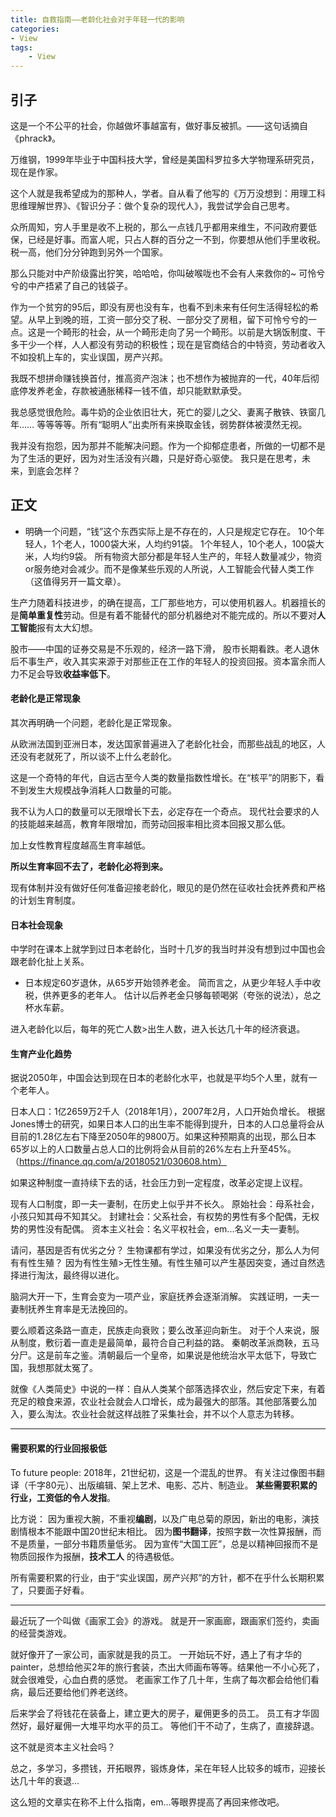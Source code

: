 ```yaml
---
title: 自救指南——老龄化社会对于年轻一代的影响
categories:
- View
tags: 
    - View
---
```


## 引子
这是一个不公平的社会，你越做坏事越富有，做好事反被抓。——这句话摘自《phrack》。


万维钢，1999年毕业于中国科技大学，曾经是美国科罗拉多大学物理系研究员，现在是作家。

这个人就是我希望成为的那种人，学者。自从看了他写的《万万没想到：用理工科思维理解世界》、《智识分子：做个复杂的现代人》，我尝试学会自己思考。

众所周知，穷人手里是收不上税的，那么一点钱几乎都用来维生，不问政府要低保，已经是好事。而富人呢，只占人群的百分之一不到，你要想从他们手里收税。税一高，他们分分钟跑到另外一个国家。
	
那么只能对中产阶级露出狞笑，哈哈哈，你叫破喉咙也不会有人来救你的~
可怜兮兮的中产捂紧了自己的钱袋子。

作为一个贫穷的95后，即没有房也没有车，也看不到未来有任何生活得轻松的希望。从早上到晚的班，工资一部分交了税、一部分交了房租，留下可怜兮兮的一点。这是一个畸形的社会，从一个畸形走向了另一个畸形。以前是大锅饭制度、干多干少一个样，人人都没有劳动的积极性；现在是官商结合的中特资，劳动者收入不如投机上车的，实业误国，房产兴邦。

我既不想拼命赚钱换首付，推高资产泡沫；也不想作为被抛弃的一代，40年后彻底停发养老金，存款被通胀稀释一钱不值，却只能默默承受。

我总感觉很危险。毒牛奶的企业依旧壮大，死亡的婴儿之父、妻离子散铁、铁窗几年…… 等等等等。所有“聪明人”出卖所有来换取金钱，弱势群体被漠然无视。

我并没有抱怨，因为那并不能解决问题。作为一个抑郁症患者，所做的一切都不是为了生活的更好，因为对生活没有兴趣，只是好奇心驱使。
我只是在思考，未来，到底会怎样？

## 正文

- 明确一个问题，“钱”这个东西实际上是不存在的，人只是规定它存在。
10个年轻人，1个老人，1000袋大米，人均约91袋。
1个年轻人，10个老人，100袋大米，人均约9袋。
所有物资大部分都是年轻人生产的，年轻人数量减少，物资or服务绝对会减少。而不是像某些乐观的人所说，人工智能会代替人类工作（这值得另开一篇文章）。

生产力随着科技进步，的确在提高，工厂那些地方，可以使用机器人。机器擅长的是**简单重复性**劳动。但是有着不能替代的部分机器绝对不能完成的。所以不要对**人工智能**报有太大幻想。

股市——中国的证券交易是不乐观的，经济一路下滑， 股市长期看跌。老人退休后不事生产，收入其实来源于对那些正在工作的年轻人的投资回报。资本富余而人力不足会导致**收益率低下**。

#### 老龄化是正常现象
  其次再明确一个问题，老龄化是正常现象。

从欧洲法国到亚洲日本，发达国家普遍进入了老龄化社会，而那些战乱的地区，人还没有老就死了，所以谈不上什么老龄化。

这是一个奇特的年代，自远古至今人类的数量指数性增长。在“核平”的阴影下，看不到发生大规模战争消耗人口数量的可能。

我不认为人口的数量可以无限增长下去，必定存在一个奇点。
现代社会要求的人的技能越来越高，教育年限增加，而劳动回报率相比资本回报又那么低。

加上女性教育程度越高生育率越低。

**所以生育率回不去了，老龄化必将到来。**

现有体制并没有做好任何准备迎接老龄化，眼见的是仍然在征收社会抚养费和严格的计划生育制度。

#### 日本社会现象

中学时在课本上就学到过日本老龄化，当时十几岁的我当时并没有想到过中国也会跟老龄化扯上关系。

- 日本规定60岁退休，从65岁开始领养老金。
简而言之，从更少年轻人手中收税，供养更多的老年人。
估计以后养老金只够每顿喝粥（夸张的说法），总之杯水车薪。

进入老龄化以后，每年的死亡人数>出生人数，进入长达几十年的经济衰退。

#### 生育产业化趋势
据说2050年，中国会达到现在日本的老龄化水平，也就是平均5个人里，就有一个老年人。

日本人口：1亿2659万2千人（2018年1月），2007年2月，人口开始负增长。
根据Jones博士的研究，如果日本人口的出生率不能得到提升，日本的人口总量将会从目前的1.28亿左右下降至2050年的9800万。如果这种预期真的出现，那么日本65岁以上的人口数量占总人口的比例将会从目前的26%左右上升至45%。（https://finance.qq.com/a/20180521/030608.htm）

如果这种制度一直持续下去的话，社会压力到一定程度，改革必定提上议程。

现有人口制度，即一夫一妻制，在历史上似乎并不长久。
原始社会：母系社会，小孩只知其母不知其父。
封建社会：父系社会，有权势的男性有多个配偶，无权势的男性没有配偶。
资本主义社会：名义平权社会，em...名义一夫一妻制。

请问，基因是否有优劣之分？
生物课都有学过，如果没有优劣之分，那么人为何有有性生殖？
因为有性生殖>无性生殖。有性生殖可以产生基因突变，通过自然选择进行淘汰，最终得以进化。

脑洞大开一下，生育会变为一项产业，家庭抚养会逐渐消解。
实践证明，一夫一妻制抚养生育率是无法挽回的。

要么顺着这条路一直走，民族走向衰败；要么改革迎向新生。
对于个人来说，服从制度，敷衍着一直走是最简单，最符合自己利益的路。
秦朝改革派商鞅，五马分尸。这是前车之鉴。清朝最后一个皇帝，如果说是他统治水平太低下，导致亡国，我想那就太冤了。

就像《人类简史》中说的一样：自从人类某个部落选择农业，然后安定下来，有着充足的粮食来源，农业社会就会人口增长，成为最强大的部落。其他部落要么加入，要么淘汰。农业社会就这样战胜了采集社会，并不以个人意志为转移。

---

#### 需要积累的行业回报极低
To future people:
2018年，21世纪初，这是一个混乱的世界。
有关注过像图书翻译（千字80元）、出版编辑、架上艺术、电影、芯片、制造业。
**某些需要积累的行业，工资低的令人发指**。

比方说：
因为重视大腕，不重视**编剧**，以及广电总菊的原因，新出的电影，演技剧情根本不能跟中国20世纪末相比。
因为**图书翻译**，按照字数一次性算报酬，而不是质量，一部分书籍质量低劣。
因为宣传“大国工匠”，总是以精神回报而不是物质回报作为报酬，**技术工人** 的待遇极低。

所有需要积累的行业，由于“实业误国，房产兴邦”的方针，都不在乎什么长期积累了，只要面子好看。

---

最近玩了一个叫做《画家工会》的游戏。
就是开一家画廊，跟画家们签约，卖画的经营类游戏。

就好像开了一家公司，画家就是我的员工。
一开始玩不好，遇上了有才华的painter，总想给他买2年的旅行套装，杰出大师画布等等。结果他一不小心死了，
就会很难受，心血白费的感觉。
老画家工作了几十年，生病了每次都会给他们看病，最后还要给他们养老送终。

后来学会了将钱花在装备上，建立更大的房子，雇佣更多的员工。
员工有才华固然好，最好雇佣一大堆平均水平的员工。
等他们干不动了，生病了，直接辞退。

这不就是资本主义社会吗？

总之，多学习，多攒钱，开拓眼界，锻炼身体，呆在年轻人比较多的城市，迎接长达几十年的衰退...

这么短的文章实在称不上什么指南，em...等眼界提高了再回来修改吧。

